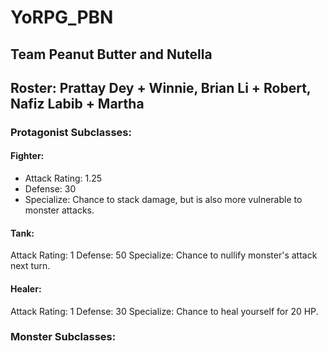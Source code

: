 # YoRPG_PBN
## Team Peanut Butter and Nutella
## Roster: Prattay Dey + Winnie, Brian Li + Robert, Nafiz Labib + Martha

### Protagonist Subclasses:

#### Fighter:
- Attack Rating: 1.25
- Defense: 30
- Specialize: Chance to stack damage, but is also more vulnerable to monster attacks.

#### Tank:
Attack Rating: 1
Defense: 50
Specialize: Chance to nullify monster's attack next turn.

#### Healer:
Attack Rating: 1
Defense: 30
Specialize: Chance to heal yourself for 20 HP.


### Monster Subclasses:

####

####

####
